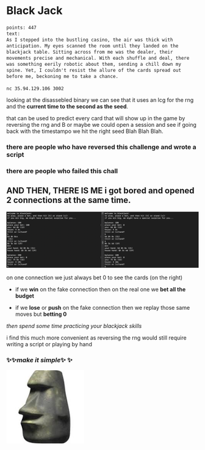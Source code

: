 # Black Jack

```
points: 447
text:
As I stepped into the bustling casino, the air was thick with anticipation. My eyes scanned the room until they landed on the blackjack table. Sitting across from me was the dealer, their movements precise and mechanical. With each shuffle and deal, there was something eerily robotic about them, sending a chill down my spine. Yet, I couldn't resist the allure of the cards spread out before me, beckoning me to take a chance.

nc 35.94.129.106 3002
```

looking at the disassebled binary we can see that it uses an lcg for the rng and the **current time to the second as the seed**.

that can be used to predict every card that will show up in the game by reversing the rng and B or maybe we could open a session and see if going back with the timestampo we hit the right seed Blah Blah Blah.

### there are people who have reversed this challenge and wrote a script  

### there are people who failed this chall

## AND THEN, THERE IS ME i got bored and opened 2 connections at the same time. 

![Alt text](./blackjack.png) 

on one connection we just always bet 0 to see the cards (on the right)

- if we **win** on the fake connection then on the real one we **bet all the budget**

- if we **lose** or **push** on the fake connection then we replay those same moves but **betting 0**

*then spend some time practicing your blackjack skills*

i find this much more convenient as reversing the rng would still require writing a script or playing by hand 

### ✨✨*make it simple*✨ ✨
![Alt text](./image-5.png)